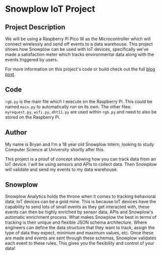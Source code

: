 # Snowplow IoT Project
## Project Description
We will be using a Raspberry Pi Pico W as the Microcontroller which will connect wirelessly and send off events to a data warehouse. This project shows how Snowplow can be used with IoT devices, specifically we've made a satisfaction meter which tracks environmental data along with the events triggered by users.

For more information on this project's code or build check out the full [blog post](https://snowplowanalytics.com/blog/2022/08/12/the-missed-opportunity-of-behavioral-data-in-iot-snowplow/).

## Code
```rgb.py``` is the main file which I execute on the Raspberry Pi. This could be named ```main.py``` to automatically run on its own. 
The other files: ```myrequest.py```, ```wifi.py```, ```dht11.py``` are used within ```rgb.py``` and need to also be stored on the Raspberry Pi.

## Author
My name is Bryan and I'm a 18 year old Snowplow Intern, looking to study Computer Science at University shortly after this.

This project is a proof of concept showing how you can track data from an IoT device.
I will be using sensors and APIs to collect data. Then Snowplow will validate and send my events to my data warehouse. 

## Snowplow
Snowplow Analytics holds the throne when it comes to tracking behavioral data; IoT devices can be a gold mine. This is because IoT devices have the capability to send lots of small events as they get interacted with, these events can then be highly enriched by sensor data, APIs and Snowplow's automatic enrichment process.
What makes Snowplow the best in terms of tracking is their unique and flexible JSON schema architecture. Where engineers can define the data structure that they want to track, assign the type of data they expect, minimum and maximum values, etc. Once these are made and events are sent through these schemas, Snowplow validates each event to these rules. This gives you the flexibility and control of your data!
